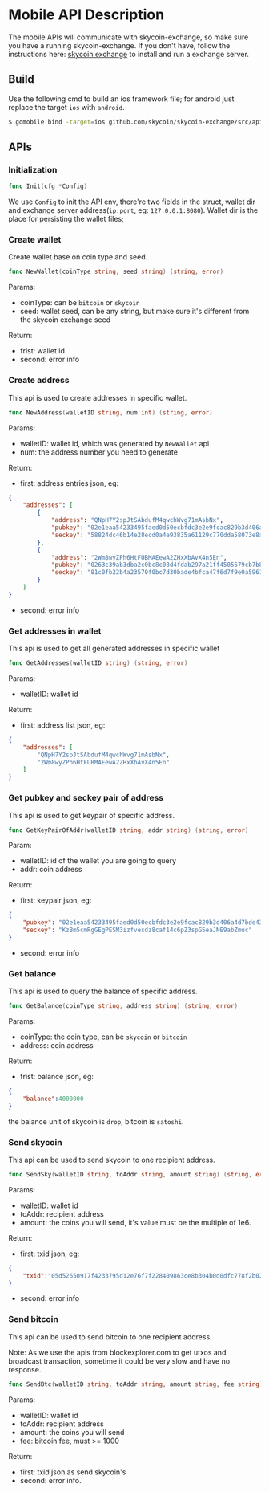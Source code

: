 # Mobile API Description

The mobile APIs will communicate with skycoin-exchange, so make sure you have a running skycoin-exchange. 
If you don't have, follow the instructions here: [skycoin exchange](https://github.com/skycoin/skycoin-exchange)
to install and run a exchange server.

## Build

Use the following cmd to build an ios framework file; for android just replace the target `ios` with `android`.

```bash
$ gomobile bind -target=ios github.com/skycoin/skycoin-exchange/src/api/mobile
```

## APIs

### Initialization

```go
func Init(cfg *Config)
```

We use `Config` to init the API env, there're two fields in the struct, wallet dir
and exchange server address(`ip:port`, eg: `127.0.0.1:8080`). Wallet dir is the place for persisting the
wallet files;


### Create wallet

Create wallet base on coin type and seed.

```go
func NewWallet(coinType string, seed string) (string, error)
```

Params:

* coinType: can be `bitcoin` or `skycoin`
* seed: wallet seed, can be any string, but make sure it's different from the skycoin exchange seed

Return:

* frist: wallet id
* second: error info

### Create address

This api is used to create addresses in specific wallet.

```go
func NewAddress(walletID string, num int) (string, error)
```

Params:

* walletID: wallet id, which was generated by `NewWallet` api
* num: the address number you need to generate

Return:

* first: address entries json, eg:

```json
{
    "addresses": [
        {
            "address": "QNpH7Y2spJtSAbdufM4qwchWvg71mAsbNx",
            "pubkey": "02e1eaa54233495faed0d50ecbfdc3e2e9fcac829b3d406a4d7bde43ff4452a0f7",
            "seckey": "58824dc46b14e28ecd0a4e93835a61129c770dda58073e8a7bd042d6b5f32a17"
        },
        {
            "address": "2Wm8wyZPh6HtFUBMAEewA2ZHxXbAvX4n5En",
            "pubkey": "0263c39ab3dba2c0bc8c08d4fdab297a21ff4505679cb7b8d832af27e4db7a0344",
            "seckey": "81c0fb22b4a23570f0bc7d30bade4bfca47f6d7f9e0a59613a54eccc333197ed"
        }
    ]
}
```

* second: error info

### Get addresses in wallet

This api is used to get all generated addresses in specific wallet

```go
func GetAddresses(walletID string) (string, error)
```

Params:

* walletID: wallet id

Return:

* first: address list json, eg:

```json
{
    "addresses": [
        "QNpH7Y2spJtSAbdufM4qwchWvg71mAsbNx",
        "2Wm8wyZPh6HtFUBMAEewA2ZHxXbAvX4n5En"
    ]
}
```

### Get pubkey and seckey pair of address

This api is used to get keypair of specific address.

```go
func GetKeyPairOfAddr(walletID string, addr string) (string, error)
```

Param:

* walletID: id of the wallet you are going to query
* addr: coin address

Return:

* first: keypair json, eg:

```json
{
    "pubkey": "02e1eaa54233495faed0d50ecbfdc3e2e9fcac829b3d406a4d7bde43ff4452a0f7",
    "seckey": "KzBm5cmRgGEgPESM3izfvesdz8caf14c6pZ3spG5eaJNE9abZmuc"
}
```

* second: error info

### Get balance

This api is used to query the balance of specific address.

```go
func GetBalance(coinType string, address string) (string, error)
```

Params:

* coinType: the coin type, can be `skycoin` or `bitcoin`
* address: coin address

Return:

* frist: balance json, eg:

```json
{
    "balance":4000000
}
```

the balance unit of skycoin is `drop`, bitcoin is `satoshi`.

### Send skycoin

This api can be used to send skycoin to one recipient address.

```go
func SendSky(walletID string, toAddr string, amount string) (string, error)
```

Params:

* walletID: wallet id
* toAddr: recipient address
* amount: the coins you will send, it's value must be the multiple of 1e6.

Return:

* first: txid json, eg:

```json
{
    "txid":"05d52650917f4233795d12e76f7f228409863ce8b304b0d0dfc778f2b023112a"
}
```

* second: error info

### Send bitcoin

This api can be used to send bitcoin to one recipient address.

Note: As we use the apis from blockexplorer.com to get utxos and
broadcast transaction, sometime it could be very slow and have no response.

```go
func SendBtc(walletID string, toAddr string, amount string, fee string) (string, error)
```

Params:

* walletID: wallet id
* toAddr: recipient address
* amount: the coins you will send
* fee: bitcoin fee, must >= 1000

Return:

* first: txid json as send skycoin's
* second: error info.